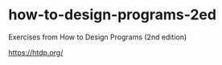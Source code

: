# how-to-design-programs-2ed
Exercises from How to Design Programs  (2nd edition)

https://htdp.org/
